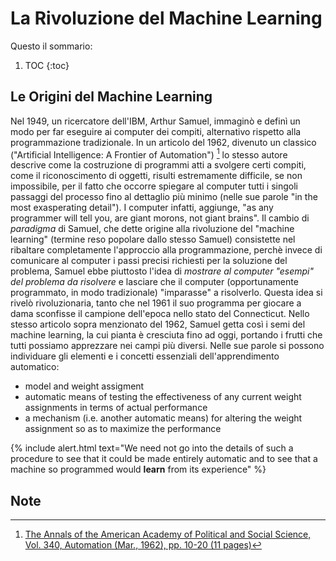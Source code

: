 # La Rivoluzione del Machine Learning

Questo il sommario:

1. TOC
{:toc}

## Le Origini del Machine Learning

Nel 1949, un ricercatore dell'IBM, Arthur Samuel, immaginò e definì un modo per far eseguire ai computer dei compiti, alternativo rispetto alla programmazione tradizionale. In un articolo del 1962, divenuto un classico ("Artificial Intelligence: A Frontier of Automation") [^1] lo stesso autore descrive come la costruzione di programmi atti a svolgere certi compiti, come il riconoscimento di oggetti, risulti estremamente difficile, se non impossibile, per il fatto che occorre spiegare al computer tutti i singoli passaggi del processo fino al dettaglio più minimo (nelle sue parole "in the most exasperating detail"). I computer infatti, aggiunge, "as any programmer will tell you, are giant morons, not giant brains".
Il cambio di *paradigma* di Samuel, che dette origine alla rivoluzione del "machine learning" (termine reso popolare dallo stesso Samuel) consistette nel ribaltare completamente l'approccio alla programmazione, perchè invece di comunicare al computer i passi precisi richiesti per la soluzione del problema, Samuel ebbe piuttosto l'idea di *mostrare al computer "esempi" del problema da risolvere* e lasciare che il computer (opportunamente programmato, in modo tradizionale) "imparasse" a risolverlo. Questa idea si rivelò rivoluzionaria, tanto che nel 1961 il suo programma per giocare a dama sconfisse il campione dell'epoca nello stato del Connecticut.
Nello stesso articolo sopra menzionato del 1962, Samuel getta così i semi del machine learning, la cui pianta è cresciuta fino ad oggi, portando i frutti che tutti possiamo apprezzare nei campi più diversi. Nelle sue parole si possono individuare gli elementi e i concetti essenziali dell'apprendimento automatico:

- model and weight assigment
- automatic means of testing the effectiveness of any current weight assignments in terms of actual performance
- a mechanism (i.e. another automatic means) for altering the weight assignment so as to maximize the performance

{% include alert.html text="We need not go into the details of such a procedure to see that it could be made entirely automatic and to see that a machine so programmed would **learn** from its experience" %}


## Note

[^1]: [The Annals of the American Academy of Political and Social Science, Vol. 340, Automation (Mar., 1962), pp. 10-20 (11 pages)](https://www.jstor.org/stable/1033694)


